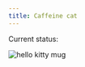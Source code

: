 ```yaml
---
title: Caffeine cat
---
```


Current status:

![hello kitty mug](http://wtf.cyprio.net/user/files/IMG_7526.jpg)

